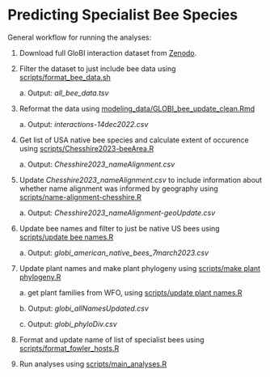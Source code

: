 # Predicting Specialist Bee Species

General workflow for running the analyses:

1. Download full GloBI interaction dataset from [Zenodo](https://zenodo.org/record/7348355#.Y5owy-zMIcQ).
2. Filter the dataset to just include bee data using [scripts/format_bee_data.sh](https://github.com/Big-Bee-Network/Bee-Specialization-Modeling/blob/master/scripts/format_bee_data.sh)

   a. Output: *all_bee_data.tsv*
   
3. Reformat the data using [modeling_data/GLOBI_bee_update_clean.Rmd](https://github.com/Big-Bee-Network/Bee-Specialization-Modeling/blob/master/modeling_data/GLOBI_bee_update_clean.Rmd)

   a. Output: *interactions-14dec2022.csv*

4. Get list of USA native bee species and calculate extent of occurence using [scripts/Chesshire2023-beeArea.R](https://github.com/Big-Bee-Network/Bee-Specialization-Modeling/blob/master/scripts/Chesshire2023-beeArea.R)

   a. Output: *Chesshire2023_nameAlignment.csv*

5. Update *Chesshire2023_nameAlignment.csv* to include information about whether name alignment was informed by geography using [scripts/name-alignment-chesshire.R](https://github.com/Big-Bee-Network/Bee-Specialization-Modeling/blob/master/scripts/name-alignment-chesshire.R)

   a. Output: *Chesshire2023_nameAlignment-geoUpdate.csv*
   
5. Update bee names and filter to just be native US bees using [scripts/update bee names.R](https://github.com/Big-Bee-Network/Bee-Specialization-Modeling/blob/master/scripts/update%20bee%20names.R)

   a. Output: *globi_american_native_bees_7march2023.csv*
  
6. Update plant names and make plant phylogeny using [scripts/make plant phylogeny.R](https://github.com/Big-Bee-Network/Bee-Specialization-Modeling/blob/master/scripts/make%20plant%20phylogeny.R)

   a. get plant families from WFO, using [scripts/update plant names.R](https://github.com/Big-Bee-Network/Bee-Specialization-Modeling/blob/master/scripts/update%20plant%20names.R)
   
   b. Output: *globi_allNamesUpdated.csv*
   
   c. Output: *globi_phyloDiv.csv*
   
7. Format and update name of list of specialist bees using [scripts/format_fowler_hosts.R](https://github.com/Big-Bee-Network/Bee-Specialization-Modeling/blob/master/scripts/format_fowler_hosts.R)
8. Run analyses using [scripts/main_analyses.R](https://github.com/Big-Bee-Network/Bee-Specialization-Modeling/blob/master/scripts/main%20analyses.R)
